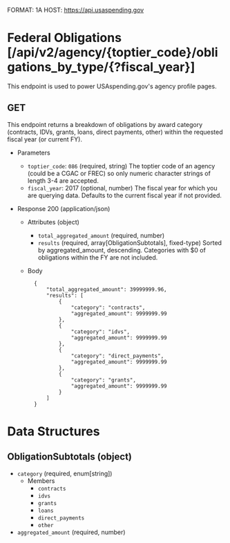 FORMAT: 1A
HOST: https://api.usaspending.gov

# Federal Obligations [/api/v2/agency/{toptier_code}/obligations_by_type/{?fiscal_year}]

This endpoint is used to power USAspending.gov's agency profile pages.

## GET

This endpoint returns a breakdown of obligations by award category (contracts, IDVs, grants, loans, direct payments, other) within the requested fiscal year (or current FY).

+ Parameters
    + `toptier_code`: `086` (required, string)
        The toptier code of an agency (could be a CGAC or FREC) so only numeric character strings of length 3-4 are accepted.
    + `fiscal_year`: 2017 (optional, number)
        The fiscal year for which you are querying data. Defaults to the current fiscal year if not provided.
        
+ Response 200 (application/json)
    + Attributes (object)
        + `total_aggregated_amount` (required, number)
        + `results` (required, array[ObligationSubtotals], fixed-type)
            Sorted by aggregated_amount, descending. Categories with $0 of obligations within the FY are not included.

    + Body

            {
                "total_aggregated_amount": 39999999.96,
                "results": [
                    {
                        "category": "contracts",
                        "aggregated_amount": 9999999.99
                    },
                    {
                        "category": "idvs",
                        "aggregated_amount": 9999999.99
                    },
                    {
                        "category": "direct_payments",
                        "aggregated_amount": 9999999.99
                    },
                    {
                        "category": "grants",
                        "aggregated_amount": 9999999.99
                    }
                ]
            }

# Data Structures

## ObligationSubtotals (object)
+ `category` (required, enum[string])
    + Members
        + `contracts`
        + `idvs`
        + `grants`
        + `loans`
        + `direct_payments`
        + `other`
+ `aggregated_amount` (required, number)
